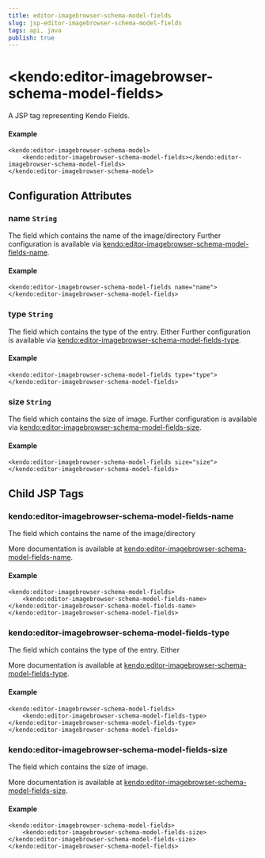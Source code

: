 ```yaml
---
title: editor-imagebrowser-schema-model-fields
slug: jsp-editor-imagebrowser-schema-model-fields
tags: api, java
publish: true
---
```


# \<kendo:editor-imagebrowser-schema-model-fields\>
A JSP tag representing Kendo Fields.

#### Example
    <kendo:editor-imagebrowser-schema-model>
        <kendo:editor-imagebrowser-schema-model-fields></kendo:editor-imagebrowser-schema-model-fields>
    </kendo:editor-imagebrowser-schema-model>


## Configuration Attributes


### name `String`

The field which contains the name of the image/directory Further configuration is available via [kendo:editor-imagebrowser-schema-model-fields-name](#kendo-editor-imagebrowser-schema-model-fields-name). 

#### Example
    <kendo:editor-imagebrowser-schema-model-fields name="name">
    </kendo:editor-imagebrowser-schema-model-fields>



### type `String`

The field which contains the type of the entry. Either Further configuration is available via [kendo:editor-imagebrowser-schema-model-fields-type](#kendo-editor-imagebrowser-schema-model-fields-type). 

#### Example
    <kendo:editor-imagebrowser-schema-model-fields type="type">
    </kendo:editor-imagebrowser-schema-model-fields>



### size `String`

The field which contains the size of image. Further configuration is available via [kendo:editor-imagebrowser-schema-model-fields-size](#kendo-editor-imagebrowser-schema-model-fields-size). 

#### Example
    <kendo:editor-imagebrowser-schema-model-fields size="size">
    </kendo:editor-imagebrowser-schema-model-fields>



## Child JSP Tags

### kendo:editor-imagebrowser-schema-model-fields-name

The field which contains the name of the image/directory

More documentation is available at [kendo:editor-imagebrowser-schema-model-fields-name](/api/wrappers/jsp/editor/imagebrowser-schema-model-fields-name).

#### Example

    <kendo:editor-imagebrowser-schema-model-fields>
        <kendo:editor-imagebrowser-schema-model-fields-name></kendo:editor-imagebrowser-schema-model-fields-name>
    </kendo:editor-imagebrowser-schema-model-fields>
 
### kendo:editor-imagebrowser-schema-model-fields-type

The field which contains the type of the entry. Either

More documentation is available at [kendo:editor-imagebrowser-schema-model-fields-type](/api/wrappers/jsp/editor/imagebrowser-schema-model-fields-type).

#### Example

    <kendo:editor-imagebrowser-schema-model-fields>
        <kendo:editor-imagebrowser-schema-model-fields-type></kendo:editor-imagebrowser-schema-model-fields-type>
    </kendo:editor-imagebrowser-schema-model-fields>
 
### kendo:editor-imagebrowser-schema-model-fields-size

The field which contains the size of image.

More documentation is available at [kendo:editor-imagebrowser-schema-model-fields-size](/api/wrappers/jsp/editor/imagebrowser-schema-model-fields-size).

#### Example

    <kendo:editor-imagebrowser-schema-model-fields>
        <kendo:editor-imagebrowser-schema-model-fields-size></kendo:editor-imagebrowser-schema-model-fields-size>
    </kendo:editor-imagebrowser-schema-model-fields>
 
